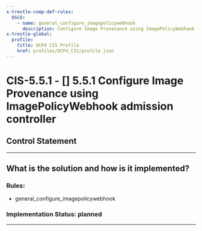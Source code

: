 ```yaml
---
x-trestle-comp-def-rules:
  OSCO:
    - name: general_configure_imagepolicywebhook
      description: Configure Image Provenance using ImagePolicyWebhook admission controller
x-trestle-global:
  profile:
    title: OCP4 CIS Profile
    href: profiles/OCP4_CIS/profile.json
---
```


# CIS-5.5.1 - \[\] 5.5.1 Configure Image Provenance using ImagePolicyWebhook admission controller

## Control Statement

______________________________________________________________________

## What is the solution and how is it implemented?

<!-- For implementation status enter one of: implemented, partial, planned, alternative, not-applicable -->

<!-- Note that the list of rules under ### Rules: is read-only and changes will not be captured after assembly to JSON -->

<!-- Add control implementation description here for control: CIS-5.5.1 -->

### Rules:

  - general_configure_imagepolicywebhook

### Implementation Status: planned

______________________________________________________________________
